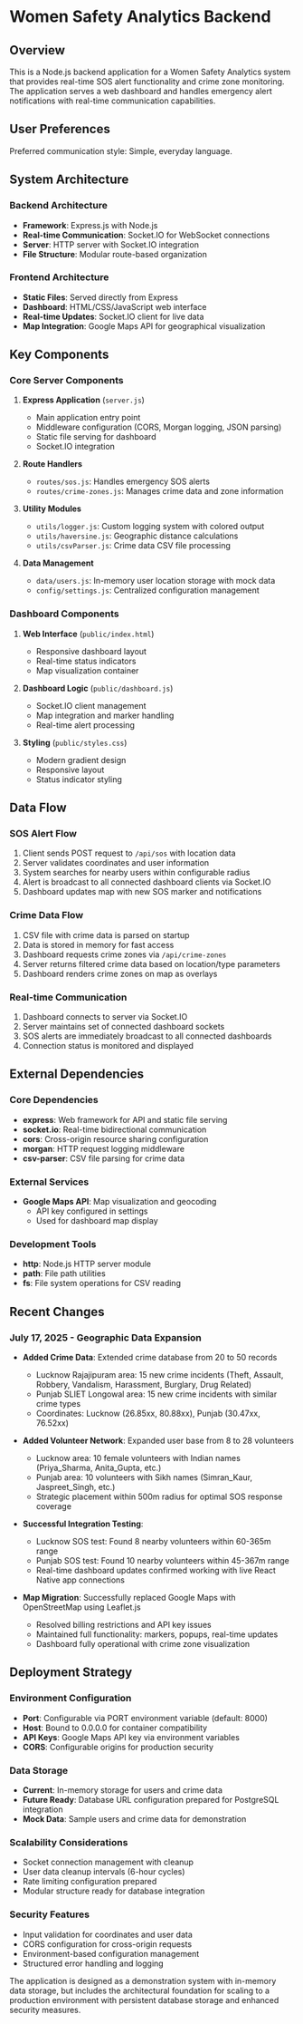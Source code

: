 # Women Safety Analytics Backend

## Overview

This is a Node.js backend application for a Women Safety Analytics system that provides real-time SOS alert functionality and crime zone monitoring. The application serves a web dashboard and handles emergency alert notifications with real-time communication capabilities.

## User Preferences

Preferred communication style: Simple, everyday language.

## System Architecture

### Backend Architecture
- **Framework**: Express.js with Node.js
- **Real-time Communication**: Socket.IO for WebSocket connections
- **Server**: HTTP server with Socket.IO integration
- **File Structure**: Modular route-based organization

### Frontend Architecture
- **Static Files**: Served directly from Express
- **Dashboard**: HTML/CSS/JavaScript web interface
- **Real-time Updates**: Socket.IO client for live data
- **Map Integration**: Google Maps API for geographical visualization

## Key Components

### Core Server Components
1. **Express Application** (`server.js`)
   - Main application entry point
   - Middleware configuration (CORS, Morgan logging, JSON parsing)
   - Static file serving for dashboard
   - Socket.IO integration

2. **Route Handlers**
   - `routes/sos.js`: Handles emergency SOS alerts
   - `routes/crime-zones.js`: Manages crime data and zone information

3. **Utility Modules**
   - `utils/logger.js`: Custom logging system with colored output
   - `utils/haversine.js`: Geographic distance calculations
   - `utils/csvParser.js`: Crime data CSV file processing

4. **Data Management**
   - `data/users.js`: In-memory user location storage with mock data
   - `config/settings.js`: Centralized configuration management

### Dashboard Components
1. **Web Interface** (`public/index.html`)
   - Responsive dashboard layout
   - Real-time status indicators
   - Map visualization container

2. **Dashboard Logic** (`public/dashboard.js`)
   - Socket.IO client management
   - Map integration and marker handling
   - Real-time alert processing

3. **Styling** (`public/styles.css`)
   - Modern gradient design
   - Responsive layout
   - Status indicator styling

## Data Flow

### SOS Alert Flow
1. Client sends POST request to `/api/sos` with location data
2. Server validates coordinates and user information
3. System searches for nearby users within configurable radius
4. Alert is broadcast to all connected dashboard clients via Socket.IO
5. Dashboard updates map with new SOS marker and notifications

### Crime Data Flow
1. CSV file with crime data is parsed on startup
2. Data is stored in memory for fast access
3. Dashboard requests crime zones via `/api/crime-zones`
4. Server returns filtered crime data based on location/type parameters
5. Dashboard renders crime zones on map as overlays

### Real-time Communication
1. Dashboard connects to server via Socket.IO
2. Server maintains set of connected dashboard sockets
3. SOS alerts are immediately broadcast to all connected dashboards
4. Connection status is monitored and displayed

## External Dependencies

### Core Dependencies
- **express**: Web framework for API and static file serving
- **socket.io**: Real-time bidirectional communication
- **cors**: Cross-origin resource sharing configuration
- **morgan**: HTTP request logging middleware
- **csv-parser**: CSV file parsing for crime data

### External Services
- **Google Maps API**: Map visualization and geocoding
  - API key configured in settings
  - Used for dashboard map display

### Development Tools
- **http**: Node.js HTTP server module
- **path**: File path utilities
- **fs**: File system operations for CSV reading

## Recent Changes

### July 17, 2025 - Geographic Data Expansion
- **Added Crime Data**: Extended crime database from 20 to 50 records
  - Lucknow Rajajipuram area: 15 new crime incidents (Theft, Assault, Robbery, Vandalism, Harassment, Burglary, Drug Related)
  - Punjab SLIET Longowal area: 15 new crime incidents with similar crime types
  - Coordinates: Lucknow (26.85xx, 80.88xx), Punjab (30.47xx, 76.52xx)

- **Added Volunteer Network**: Expanded user base from 8 to 28 volunteers
  - Lucknow area: 10 female volunteers with Indian names (Priya_Sharma, Anita_Gupta, etc.)
  - Punjab area: 10 volunteers with Sikh names (Simran_Kaur, Jaspreet_Singh, etc.)
  - Strategic placement within 500m radius for optimal SOS response coverage

- **Successful Integration Testing**: 
  - Lucknow SOS test: Found 8 nearby volunteers within 60-365m range
  - Punjab SOS test: Found 10 nearby volunteers within 45-367m range
  - Real-time dashboard updates confirmed working with live React Native app connections

- **Map Migration**: Successfully replaced Google Maps with OpenStreetMap using Leaflet.js
  - Resolved billing restrictions and API key issues
  - Maintained full functionality: markers, popups, real-time updates
  - Dashboard fully operational with crime zone visualization

## Deployment Strategy

### Environment Configuration
- **Port**: Configurable via PORT environment variable (default: 8000)
- **Host**: Bound to 0.0.0.0 for container compatibility
- **API Keys**: Google Maps API key via environment variables
- **CORS**: Configurable origins for production security

### Data Storage
- **Current**: In-memory storage for users and crime data
- **Future Ready**: Database URL configuration prepared for PostgreSQL integration
- **Mock Data**: Sample users and crime data for demonstration

### Scalability Considerations
- Socket connection management with cleanup
- User data cleanup intervals (6-hour cycles)
- Rate limiting configuration prepared
- Modular structure ready for database integration

### Security Features
- Input validation for coordinates and user data
- CORS configuration for cross-origin requests
- Environment-based configuration management
- Structured error handling and logging

The application is designed as a demonstration system with in-memory data storage, but includes the architectural foundation for scaling to a production environment with persistent database storage and enhanced security measures.